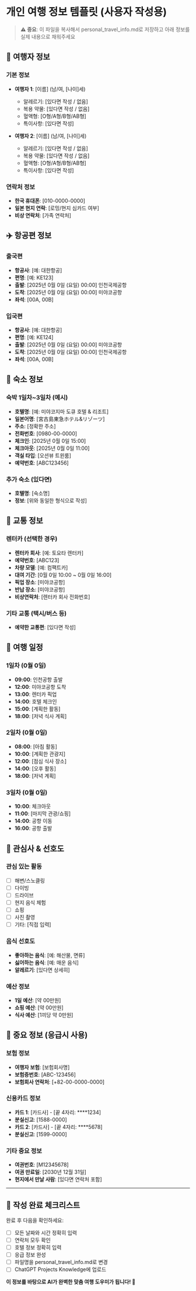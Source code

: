 # 개인 여행 정보 템플릿 (사용자 작성용)

> **⚠️ 중요**: 이 파일을 복사해서 personal_travel_info.md로 저장하고 아래 정보를 실제 내용으로 채워주세요

## 👥 여행자 정보

### 기본 정보
- **여행자 1**: [이름] (남/여, [나이]세)
  - 알레르기: [있다면 작성 / 없음]
  - 복용 약물: [있다면 작성 / 없음]
  - 혈액형: [O형/A형/B형/AB형]
  - 특이사항: [있다면 작성]

- **여행자 2**: [이름] (남/여, [나이]세)
  - 알레르기: [있다면 작성 / 없음]
  - 복용 약물: [있다면 작성 / 없음]
  - 혈액형: [O형/A형/B형/AB형]
  - 특이사항: [있다면 작성]

### 연락처 정보
- **한국 휴대폰**: [010-0000-0000]
- **일본 현지 연락**: [로밍/현지 심카드 여부]
- **비상 연락처**: [가족 연락처]

## ✈️ 항공편 정보

### 출국편
- **항공사**: [예: 대한항공]
- **편명**: [예: KE123]
- **출발**: [2025년 0월 0일 (요일) 00:00] 인천국제공항
- **도착**: [2025년 0월 0일 (요일) 00:00] 미야코공항
- **좌석**: [00A, 00B]

### 입국편  
- **항공사**: [예: 대한항공]
- **편명**: [예: KE124]
- **출발**: [2025년 0월 0일 (요일) 00:00] 미야코공항
- **도착**: [2025년 0월 0일 (요일) 00:00] 인천국제공항
- **좌석**: [00A, 00B]

## 🏨 숙소 정보

### 숙박 1일차~3일차 (예시)
- **호텔명**: [예: 미야코지마 도큐 호텔 & 리조트]
- **일본어명**: [宮古島東急ホテル&リゾーツ]
- **주소**: [정확한 주소]
- **전화번호**: [0980-00-0000]
- **체크인**: [2025년 0월 0일 15:00]
- **체크아웃**: [2025년 0월 0일 11:00]
- **객실 타입**: [오션뷰 트윈룸]
- **예약번호**: [ABC123456]

### 추가 숙소 (있다면)
- **호텔명**: [숙소명]
- **정보**: [위와 동일한 형식으로 작성]

## 🚗 교통 정보

### 렌터카 (선택한 경우)
- **렌터카 회사**: [예: 토요타 렌터카]
- **예약번호**: [ABC123]
- **차량 모델**: [예: 컴팩트카]
- **대여 기간**: [0월 0일 10:00 ~ 0월 0일 16:00]
- **픽업 장소**: [미야코공항]
- **반납 장소**: [미야코공항]
- **비상연락처**: [렌터카 회사 전화번호]

### 기타 교통 (택시/버스 등)
- **예약한 교통편**: [있다면 작성]

## 📅 여행 일정

### 1일차 (0월 0일)
- **09:00**: 인천공항 출발
- **12:00**: 미야코공항 도착
- **13:00**: 렌터카 픽업
- **14:00**: 호텔 체크인
- **15:00**: [계획한 활동]
- **18:00**: [저녁 식사 계획]

### 2일차 (0월 0일)
- **08:00**: [아침 활동]
- **10:00**: [계획한 관광지]
- **12:00**: [점심 식사 장소]
- **14:00**: [오후 활동]
- **18:00**: [저녁 계획]

### 3일차 (0월 0일)  
- **10:00**: 체크아웃
- **11:00**: [마지막 관광/쇼핑]
- **14:00**: 공항 이동
- **16:00**: 공항 출발

## 🎯 관심사 & 선호도

### 관심 있는 활동
- [ ] 해변/스노클링
- [ ] 다이빙
- [ ] 드라이브
- [ ] 현지 음식 체험
- [ ] 쇼핑
- [ ] 사진 촬영
- [ ] 기타: [직접 입력]

### 음식 선호도
- **좋아하는 음식**: [예: 해산물, 면류]
- **싫어하는 음식**: [예: 매운 음식]
- **알레르기**: [있다면 상세히]

### 예산 정보
- **1일 예산**: [약 00만원]
- **쇼핑 예산**: [약 00만원]
- **식사 예산**: [1끼당 약 0만원]

## 🚨 중요 정보 (응급시 사용)

### 보험 정보
- **여행자 보험**: [보험회사명]
- **보험증번호**: [ABC-123456]
- **보험회사 연락처**: [+82-00-0000-0000]

### 신용카드 정보
- **카드 1**: [카드사] - [끝 4자리: ****1234]
- **분실신고**: [1588-0000]
- **카드 2**: [카드사] - [끝 4자리: ****5678]
- **분실신고**: [1599-0000]

### 기타 중요 정보
- **여권번호**: [M12345678]
- **여권 만료일**: [2030년 12월 31일]
- **현지에서 만날 사람**: [있다면 연락처 포함]

---

## 📝 작성 완료 체크리스트

완료 후 다음을 확인하세요:
- [ ] 모든 날짜와 시간 정확히 입력
- [ ] 연락처 모두 확인
- [ ] 호텔 정보 정확히 입력  
- [ ] 응급 정보 완성
- [ ] 파일명을 personal_travel_info.md로 변경
- [ ] ChatGPT Projects Knowledge에 업로드

**이 정보를 바탕으로 AI가 완벽한 맞춤 여행 도우미가 됩니다! 🌺**
